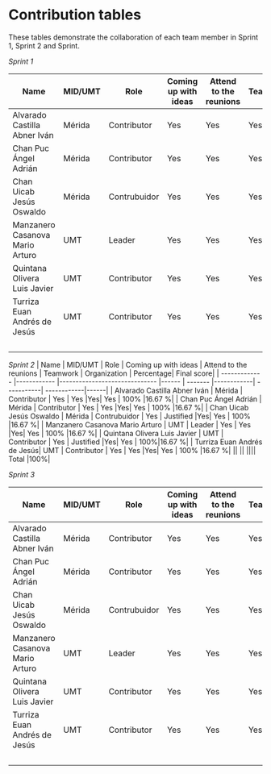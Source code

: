 # Contribution tables

These tables demonstrate the collaboration of each team member in Sprint 1, Sprint 2 and Sprint.

*Sprint 1*

| Name |  MID/UMT  | Role  | Coming up with ideas | Attend to the reunions | Teamwork | Organization | Percentage| Final score|
| ------------- |------------ |------------------------------ |------ | ------- |------------| -----------| ------------|------|
| Alvarado Castilla Abner Iván |   Mérida  | Contributor | Yes | Yes |Yes| Yes | 100% |16.67 %|
| Chan Puc Ángel Adrián |   Mérida  | Contributor  | Yes | Yes |Yes| Yes | 100% |16.67 %|
| Chan Uicab Jesús Oswaldo | Mérida |  Contrubuidor | Yes | Yes |Yes| Yes | 100% |16.67 %|
| Manzanero Casanova Mario Arturo | UMT |  Leader   | Yes | Yes |Yes| Yes | 100% |16.67 %|
| Quintana Olivera Luis Javier |  UMT | Contributor    | Yes | Yes |Yes| Yes | 100%|16.67 %|
| Turriza Euan Andrés de Jesús|  UMT | Contributor   | Yes | Yes |Yes| Yes | 100% |16.67 %|
|| || |||| Total |100%|

*Sprint 2*
| Name |  MID/UMT  | Role  | Coming up with ideas | Attend to the reunions | Teamwork | Organization | Percentage| Final score|
| ------------- |------------ |------------------------------ |------ | ------- |------------| -----------| ------------|------|
| Alvarado Castilla Abner Iván |   Mérida  | Contributor | Yes | Yes |Yes| Yes | 100% |16.67 %|
| Chan Puc Ángel Adrián |   Mérida  | Contributor  | Yes | Yes |Yes| Yes | 100% |16.67 %|
| Chan Uicab Jesús Oswaldo | Mérida |  Contrubuidor | Yes | Justified |Yes| Yes | 100% |16.67 %|
| Manzanero Casanova Mario Arturo | UMT |  Leader   | Yes | Yes |Yes| Yes | 100% |16.67 %|
| Quintana Olivera Luis Javier |  UMT | Contributor    | Yes | Justified |Yes| Yes | 100%|16.67 %|
| Turriza Euan Andrés de Jesús|  UMT | Contributor   | Yes | Yes |Yes| Yes | 100% |16.67 %|
|| || |||| Total |100%|

*Sprint 3*

| Name |  MID/UMT  | Role  | Coming up with ideas | Attend to the reunions | Teamwork | Organization | Percentage| Final score|
| ------------- |------------ |------------------------------ |------ | ------- |------------| -----------| ------------|------|
| Alvarado Castilla Abner Iván |   Mérida  | Contributor | Yes | Yes |Yes| Yes | 100% |16.67 %|
| Chan Puc Ángel Adrián |   Mérida  | Contributor  | Yes | Yes |Yes| Yes | 100% |16.67 %|
| Chan Uicab Jesús Oswaldo | Mérida |  Contrubuidor | Yes | Yes |Yes| Yes | 100% |16.67 %|
| Manzanero Casanova Mario Arturo | UMT |  Leader   | Yes | Yes |Yes| Yes | 100% |16.67 %|
| Quintana Olivera Luis Javier |  UMT | Contributor    | Yes | Yes |Yes| Yes | 100%|16.67 %|
| Turriza Euan Andrés de Jesús|  UMT | Contributor   | Yes | Yes |Yes| Yes | 100% |16.67 %|
|| || |||| Total |100%|
